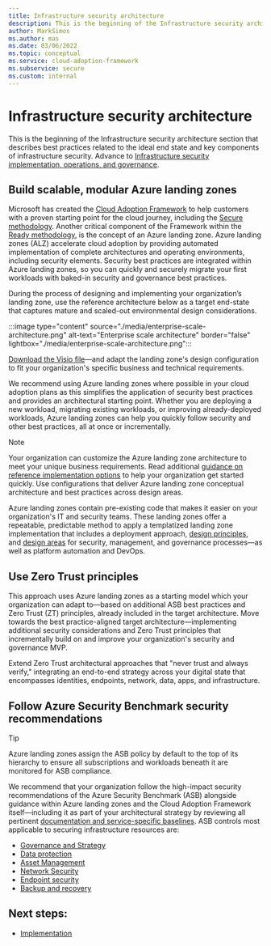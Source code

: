 ```yaml
---
title: Infrastructure security architecture
description: This is the beginning of the Infrastructure security architecture section that describes best practices related to the ideal end state and key components of infrastructure security.
author: MarkSimos
ms.author: mas
ms.date: 03/06/2022
ms.topic: conceptual
ms.service: cloud-adoption-framework
ms.subservice: secure
ms.custom: internal
---
```


# Infrastructure security architecture

This is the beginning of the Infrastructure security architecture section that describes best practices related to the ideal end state and key components of infrastructure security. Advance to [Infrastructure security implementation, operations, and governance](infrastructure-security-implementation.md).

## Build scalable, modular Azure landing zones
Microsoft has created the [Cloud Adoption Framework](/azure/cloud-adoption-framework/overview) to help customers with a proven starting point for the cloud journey, including the [Secure methodology](/azure/cloud-adoption-framework/secure/). Another critical component of the Framework within the [Ready methodology](/azure/cloud-adoption-framework/ready/), is the concept of an Azure landing zone. Azure landing zones (ALZ) accelerate cloud adoption by providing automated implementation of complete architectures and operating environments, including security elements. Security best practices are integrated within Azure landing zones, so you can quickly and securely migrate your first workloads with baked-in security and governance best practices.

During the process of designing and implementing your organization’s landing zone, use the reference architecture below as a target end-state that captures mature and scaled-out environmental design considerations.

:::image type="content" source="./media/enterprise-scale-architecture.png" alt-text="Enterprise scale architecture" border="false" lightbox="./media/enterprise-scale-architecture.png":::

[Download the Visio file](https://raw.githubusercontent.com/microsoft/CloudAdoptionFramework/master/ready/enterprise-scale-architecture.vsdx)—and adapt the landing zone's design configuration to fit your organization's specific business and technical requirements.

We recommend using Azure landing zones where possible in your cloud adoption plans as this simplifies the application of security best practices and provides an architectural starting point. Whether you are deploying a new workload, migrating existing workloads, or improving already-deployed workloads, Azure landing zones can help you quickly follow security and other best practices, all at once or incrementally. 

> [!NOTE] 
> Your organization can customize the Azure landing zone architecture to meet your unique business requirements. Read additional [guidance on reference implementation options](/azure/cloud-adoption-framework/ready/landing-zone/tailoring-alz) to help your organization get started quickly. Use configurations that deliver Azure landing zone conceptual architecture and best practices across design areas.

Azure landing zones contain pre-existing code that makes it easier on your organization's IT and security teams. These landing zones offer a repeatable, predictable method to apply a templatized landing zone implementation that includes a deployment approach, [design principles](/azure/cloud-adoption-framework/ready/landing-zone/design-principles), and [design areas](/azure/cloud-adoption-framework/ready/landing-zone/design-areas) for security, management, and governance processes—as well as platform automation and DevOps.

## Use Zero Trust principles

This approach uses Azure landing zones as a starting model which your organization can adapt to—based on additional ASB best practices and Zero Trust (ZT) principles, already included in the target architecture. Move towards the best practice-aligned target architecture—implementing additional security considerations and Zero Trust principles that incrementally build on and improve your organization's security and governance MVP.

Extend Zero Trust architectural approaches that "never trust and always verify," integrating an end-to-end strategy across your digital state that encompasses identities, endpoints, network, data, apps, and infrastructure.

## Follow Azure Security Benchmark security recommendations

> [!TIP]
> Azure landing zones assign the ASB policy by default to the top of its hierarchy to ensure all subscriptions and workloads beneath it are monitored for ASB compliance.

We recommend that your organization follow the high-impact security recommendations of the Azure Security Benchmark (ASB) alongside guidance within Azure landing zones and the Cloud Adoption Framework itself—including it as part of your architectural strategy by reviewing all pertinent [documentation and service-specific baselines](/security/benchmark/azure/overview). ASB controls most applicable to securing infrastructure resources are:

- [Governance and Strategy](/security/benchmark/azure/security-controls-v3-governance-strategy)
- [Data protection](/security/benchmark/azure/security-controls-v3-data-protection)
- [Asset Management](/security/benchmark/azure/security-controls-v3-asset-management)
- [Network Security](/security/benchmark/azure/security-controls-v3-network-security)
- [Endpoint security](/security/benchmark/azure/security-controls-v3-endpoint-security)
- [Backup and recovery](/security/benchmark/azure/security-controls-v3-backup-recovery)

## Next steps:

- [Implementation](infrastructure-security-implementation.md)
